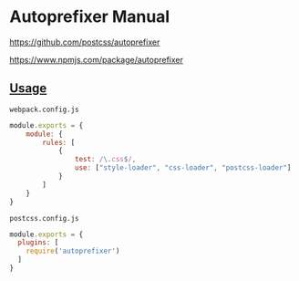 # Autoprefixer Manual

https://github.com/postcss/autoprefixer

https://www.npmjs.com/package/autoprefixer

## [Usage](https://github.com/postcss/autoprefixer#usage)

`webpack.config.js`
```js
module.exports = {
    module: {
        rules: [
            {
                test: /\.css$/,
                use: ["style-loader", "css-loader", "postcss-loader"]
            }
        ]
    }
}
```

`postcss.config.js`
```js
module.exports = {
  plugins: [
    require('autoprefixer')
  ]
}
```